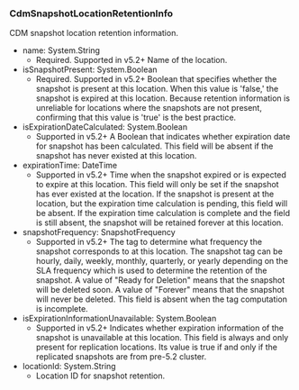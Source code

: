 ### CdmSnapshotLocationRetentionInfo
CDM snapshot location retention information.

- name: System.String
  - Required. Supported in v5.2+
  Name of the location.
- isSnapshotPresent: System.Boolean
  - Required. Supported in v5.2+
  Boolean that specifies whether the snapshot is present at this location. When this value is 'false,' the snapshot is expired at this location. Because retention information is unreliable for locations where the snapshots are not present, confirming that this value is 'true' is the best practice.
- isExpirationDateCalculated: System.Boolean
  - Supported in v5.2+
  A Boolean that indicates whether expiration date for snapshot has been calculated. This field will be absent if the snapshot has never existed at this location.
- expirationTime: DateTime
  - Supported in v5.2+
  Time when the snapshot expired or is expected to expire at this location. This field will only be set if the snapshot has ever existed at the location. If the snapshot is present at the location, but the expiration time calculation is pending, this field will be absent. If the expiration time calculation is complete and the field is still absent, the snapshot will be retained forever at this location.
- snapshotFrequency: SnapshotFrequency
  - Supported in v5.2+
  The tag to determine what frequency the snapshot corresponds to at this location. The snapshot tag can be hourly, daily, weekly, monthly, quarterly, or yearly depending on the SLA frequency which is used to determine the retention of the snapshot. A value of "Ready for Deletion" means that the snapshot will be deleted soon. A value of "Forever" means that the snapshot will never be deleted. This field is absent when the tag computation is incomplete.
- isExpirationInformationUnavailable: System.Boolean
  - Supported in v5.2+
  Indicates whether expiration information of the snapshot is unavailable at this location. This field is always and only present for replication locations. Its value is true if and only if the replicated snapshots are from pre-5.2 cluster.
- locationId: System.String
  - Location ID for snapshot retention.
